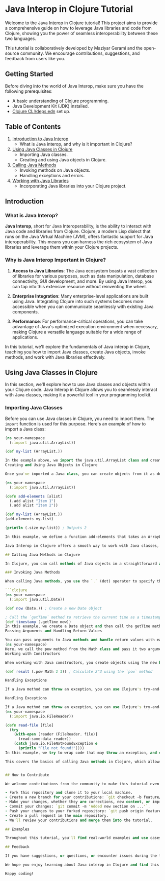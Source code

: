 # Java Interop in Clojure Tutorial

Welcome to the Java Interop in Clojure tutorial! This project aims to provide a comprehensive guide on how to leverage Java libraries and code from Clojure, showing you the power of seamless interoperability between these two languages.

This tutorial is collaboratively developed by Maziyar Gerami and the open-source community. We encourage contributions, suggestions, and feedback from users like you.

## Getting Started

Before diving into the world of Java Interop, make sure you have the following prerequisites:

- A basic understanding of Clojure programming.
- Java Development Kit (JDK) installed.
- [Clojure CLI/deps.edn](https://clojure.org/guides/getting_started) set up.

## Table of Contents

1. [Introduction to Java Interop](#introduction)
   - What is Java interop, and why is it important in Clojure?
2. [Using Java Classes in Clojure](#using-java-classes)
   - Importing Java classes.
   - Creating and using Java objects in Clojure.
3. [Calling Java Methods](#calling-java-methods)
   - Invoking methods on Java objects.
   - Handling exceptions and errors.
4. [Working with Java Libraries](#working-with-libraries)
   - Incorporating Java libraries into your Clojure project.
  
## Introduction

### What is Java Interop?

**Java Interop**, short for Java Interoperability, is the ability to interact with Java code and libraries from Clojure. Clojure, a modern Lisp dialect that runs on the Java Virtual Machine (JVM), offers fantastic support for Java interoperability. This means you can harness the rich ecosystem of Java libraries and leverage them within your Clojure projects.

### Why is Java Interop Important in Clojure?

1. **Access to Java Libraries**: The Java ecosystem boasts a vast collection of libraries for various purposes, such as data manipulation, database connectivity, GUI development, and more. By using Java Interop, you can tap into this extensive resource without reinventing the wheel.

2. **Enterprise Integration**: Many enterprise-level applications are built using Java. Integrating Clojure into such systems becomes more accessible when you can communicate seamlessly with existing Java components.

3. **Performance**: For performance-critical operations, you can take advantage of Java's optimized execution environment when necessary, making Clojure a versatile language suitable for a wide range of applications.

In this tutorial, we'll explore the fundamentals of Java interop in Clojure, teaching you how to import Java classes, create Java objects, invoke methods, and work with Java libraries effectively.

## Using Java Classes in Clojure

In this section, we'll explore how to use Java classes and objects within your Clojure code. Java Interop in Clojure allows you to seamlessly interact with Java classes, making it a powerful tool in your programming toolkit.

### Importing Java Classes

Before you can use Java classes in Clojure, you need to import them. The `import` function is used for this purpose. Here's an example of how to import a Java class:

```clojure
(ns your-namespace
  (:import java.util.ArrayList))

(def my-list (ArrayList.))

In the example above, we import the java.util.ArrayList class and create a new instance of it.
Creating and Using Java Objects in Clojure

Once you've imported a Java class, you can create objects from it as demonstrated above. To use these objects in your Clojure code, you can invoke Java methods on them, pass them as arguments to functions, and return them from functions.

(ns your-namespace
  (:import java.util.ArrayList))

(defn add-elements [alist]
  (.add alist "Item 1")
  (.add alist "Item 2"))

(def my-list (ArrayList.))
(add-elements my-list)

(println (.size my-list)) ; Outputs 2

In this example, we define a function add-elements that takes an ArrayList and adds two items to it. We then create an ArrayList object and pass it to the function.

Java Interop in Clojure offers a smooth way to work with Java classes, making it possible to use Java libraries in your Clojure projects with ease.

## Calling Java Methods in Clojure

In Clojure, you can call methods of Java objects in a straightforward and intuitive manner. Whether it's invoking simple getter and setter methods or more complex functions, the process is remarkably smooth.

### Invoking Java Methods

When calling Java methods, you use the `.` (dot) operator to specify the object on which to invoke the method. Here's a basic example:

```clojure
(ns your-namespace
  (:import java.util.Date))

(def now (Date.)) ; Create a new Date object

; Call the `getTime` method to retrieve the current time as a timestamp
(def timestamp (.getTime now))
In this example, we create a Date object and then call the getTime method on it to retrieve the current time as a timestamp.
Passing Arguments and Handling Return Values

You can pass arguments to Java methods and handle return values with ease. Consider this example with a Java class Math method:
(ns your-namespace)
Here, we call the pow method from the Math class and pass it two arguments. The result is stored in the result variable.
Working with Constructors

When working with Java constructors, you create objects using the new keyword. For instance, if you want to create an instance of the java.util.HashMap class:

(def result (.pow Math 2 3)) ; Calculate 2^3 using the `pow` method

Handling Exceptions

If a Java method can throw an exception, you can use Clojure's try-and-catch blocks to handle exceptions:

Handling Exceptions

If a Java method can throw an exception, you can use Clojure's try-and-catch blocks to handle exceptions:
(ns your-namespace
  (:import java.io.FileReader))

(defn read-file [file]
  (try
    (with-open [reader (FileReader. file)]
      (read-some-data reader))
    (catch java.io.FileNotFoundException e
      (println "File not found!"))))
In this example, we try to wrap code that may throw an exception, and catch to specify how to handle the exception if it occurs.

This covers the basics of calling Java methods in Clojure, which allows you to utilize Java libraries and functionalities in your Clojure projects with ease.


## How to Contribute

We welcome contributions from the community to make this tutorial even more valuable. Here's how you can contribute:

- Fork this repository and clone it to your local machine.
- Create a new branch for your contributions: `git checkout -b feature/new-topic`.
- Make your changes, whether they are corrections, new content, or improvements.
- Commit your changes: `git commit -m 'Added new section on ...'`.
- Push your changes to your forked repository: `git push origin feature/new-topic`.
- Create a pull request in the main repository.
- We'll review your contributions and merge them into the tutorial.

## Examples

Throughout this tutorial, you'll find real-world examples and use cases of Java interop in Clojure. We'll cover topics such as working with Java Swing for GUI development, integrating Java libraries like Apache POI for Excel manipulation, and more.

## Feedback

If you have suggestions, or questions, or encounter issues during the tutorial, please don't hesitate to [open an issue](https://github.com/yourusername/your-repo/issues). Your feedback helps us improve the content and address any problems promptly.

We hope you enjoy learning about Java interop in Clojure and find this tutorial beneficial in your projects.

Happy coding!
